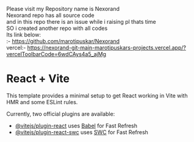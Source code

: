 Please visit my Repository name is Nexorand 
<br/>
Nexorand repo has all source code
<br/>
and in this repo there is an issue while i raising pl thats time
<br/>
SO i created another repo with all codes 
<br/>
Its link below:
<br/>
:- https://github.com/marotipuskar/Nexorand
<br/>
vercel:- https://nexorand-git-main-marotipuskars-projects.vercel.app/?vercelToolbarCode=6wdCAys4a5_ajMg


# React + Vite

This template provides a minimal setup to get React working in Vite with HMR and some ESLint rules.

Currently, two official plugins are available:

- [@vitejs/plugin-react](https://github.com/vitejs/vite-plugin-react/blob/main/packages/plugin-react/README.md) uses [Babel](https://babeljs.io/) for Fast Refresh
- [@vitejs/plugin-react-swc](https://github.com/vitejs/vite-plugin-react-swc) uses [SWC](https://swc.rs/) for Fast Refresh
